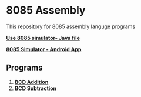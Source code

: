 # 8085 Assembly
This repository for 8085 assembly languge programs

[**Use 8085 simulator- Java file**](https://www.youtube.com/watch?v=48RQVJ1-oE4&t=319s)

[**8085 Simulator - Android App**](https://www.youtube.com/watch?v=WbdPsYeGZhU)

## Programs

1. [**BCD Addition**](https://github.com/jineshkjose/8085Assembly/blob/main/BCD%20Addition.md)
2. [**BCD Subtraction**](https://github.com/jineshkjose/8085Assembly/blob/main/BCDSubtraction.md)






